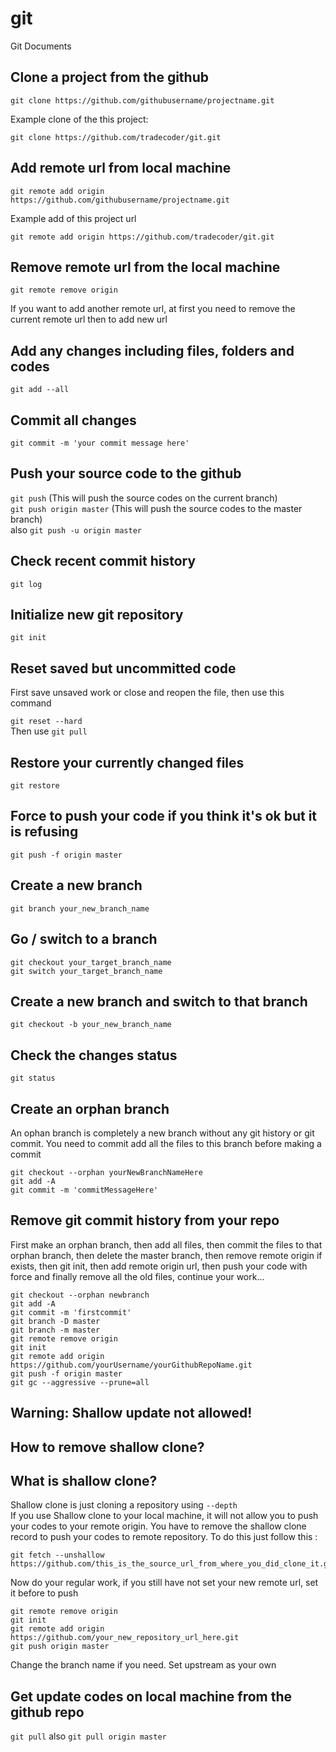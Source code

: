 # git
Git Documents

## Clone a project from the github

`git clone https://github.com/githubusername/projectname.git`

Example clone of the this project:

`git clone https://github.com/tradecoder/git.git`

## Add remote url from local machine
`git remote add origin https://github.com/githubusername/projectname.git`

Example add of this project url

`git remote add origin https://github.com/tradecoder/git.git`

## Remove remote url from the local machine
`git remote remove origin`

If you want to add another remote url, at first you need to remove the current remote url then to add new url

## Add any changes including files, folders and codes
`git add --all`

## Commit all changes 
`git commit -m 'your commit message here'`

## Push your source code to the github
`git push` (This will push the source codes on the current branch) <br/>
`git push origin master` (This will push the source codes to the master branch) <br/>
also `git push -u origin master`

## Check recent commit history
`git log`

## Initialize new git repository
`git init`

## Reset saved but uncommitted code 
First save unsaved work or close and reopen the file, then use this command

`git reset --hard` <br/>Then use `git pull`

## Restore your currently changed files
`git restore`

## Force to push your code if you think it's ok but it is refusing
`git push -f origin master`

## Create a new branch
`git branch your_new_branch_name`

## Go / switch to a branch
`git checkout your_target_branch_name`<br/>
`git switch your_target_branch_name`

## Create a new branch and switch to that branch
`git checkout -b your_new_branch_name`

## Check the changes status
`git status`

## Create an orphan branch 
An ophan branch is completely a new branch without any git history or git commit. You need to commit add all the files to this branch before making a commit

```
git checkout --orphan yourNewBranchNameHere
git add -A
git commit -m 'commitMessageHere'
```

## Remove git commit history from your repo
First make an orphan branch, then add all files, then commit the files to that orphan branch, then delete the master branch, then remove remote origin if exists, then git init, then add remote origin url, then push your code with force and finally remove all the old files, continue your work...
```
git checkout --orphan newbranch
git add -A
git commit -m 'firstcommit'
git branch -D master
git branch -m master
git remote remove origin
git init
git remote add origin https://github.com/yourUsername/yourGithubRepoName.git
git push -f origin master
git gc --aggressive --prune=all
```

## Warning: Shallow update not allowed!
## How to remove shallow clone?
## What is shallow clone?
Shallow clone is just cloning a repository using `--depth` <br/>
If you use Shallow clone to your local machine, it will not allow you to push your codes to your remote origin. You have to remove the shallow clone record to push your codes to remote repository. To do this just follow this :
```
git fetch --unshallow https://github.com/this_is_the_source_url_from_where_you_did_clone_it.git
```
Now do your regular work, if you still have not set your new remote url, set it before to push
```
git remote remove origin
git init
git remote add origin https://github.com/your_new_repository_url_here.git
git push origin master
```
Change the branch name if you need. Set upstream as your own

## Get update codes on local machine from the github repo
`git pull` also `git pull origin master`
